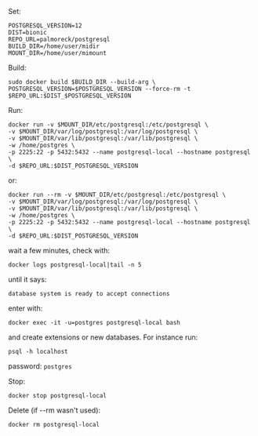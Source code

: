 Set:

```
POSTGRESQL_VERSION=12
DIST=bionic
REPO_URL=palmoreck/postgresql
BUILD_DIR=/home/user/midir
MOUNT_DIR=/home/user/mimount
```


Build:

```
sudo docker build $BUILD_DIR --build-arg \
POSTGRESQL_VERSION=$POSTGRESQL_VERSION --force-rm -t $REPO_URL:$DIST_$POSTGRESQL_VERSION
```

Run:

```
docker run -v $MOUNT_DIR/etc/postgresql:/etc/postgresql \
-v $MOUNT_DIR/var/log/postgresql:/var/log/postgresql \
-v $MOUNT_DIR/var/lib/postgresql:/var/lib/postgresql \
-w /home/postgres \
-p 2225:22 -p 5432:5432 --name postgresql-local --hostname postgresql \
-d $REPO_URL:$DIST_POSTGRESQL_VERSION
```

or:

```
docker run --rm -v $MOUNT_DIR/etc/postgresql:/etc/postgresql \
-v $MOUNT_DIR/var/log/postgresql:/var/log/postgresql \
-v $MOUNT_DIR/var/lib/postgresql:/var/lib/postgresql \
-w /home/postgres \
-p 2225:22 -p 5432:5432 --name postgresql-local --hostname postgresql \
-d $REPO_URL:$DIST_POSTGRESQL_VERSION
```


wait a few minutes, check with:

```
docker logs postgresql-local|tail -n 5
```

until it says:

```
database system is ready to accept connections
```

enter with:

```
docker exec -it -u=postgres postgresql-local bash   
```

and create extensions or new databases. For instance run:


```
psql -h localhost 
```

password: `postgres`


Stop:

```
docker stop postgresql-local
```

Delete (if --rm wasn't used):

```
docker rm postgresql-local
```
